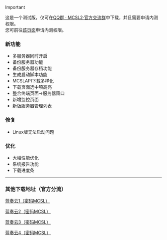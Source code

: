 > [!IMPORTANT]  
> 这是一个测试版，仅可在[QQ群 · MCSL2·官方交流群](https://mcsl.com.cn/links/mcsl2-qq-group.html)中下载，并且需要申请内测权限。  
> 您可前往[该页面](https://mcsl.com.cn/join-preview.html)申请内测权限。  

### 新功能  

- 多服务器同时开启  
- 备份服务器功能  
- 备份服务器存档功能  
- 生成启动脚本功能  
- MCSLAPI下载多样化  
- 下载页面选中项高亮  
- 整合终端页面->服务器窗口  
- 新增监控页面  
- 新版服务器管理列表  

### 修复  

- Linux版无法启动问题  

### 优化  

- 大幅性能优化  
- 系统报告功能  
- 下载进度条  

___

### 其他下载地址（官方分流）

[蓝奏云1（密码MCSL）](https://lxht.lanzoum.com/b01edy9tg)

[蓝奏云2（密码MCSL）](https://lxht.lanzoux.com/b01edy9tg)

[蓝奏云3（密码MCSL）](https://lxht.lanzoug.com/b01edy9tg)

[蓝奏云4（密码MCSL）](https://lxht.lanzoub.com/b01edy9tg)
